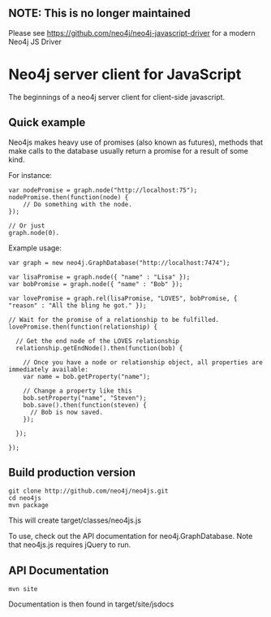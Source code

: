 ## NOTE: This is no longer maintained

Please see https://github.com/neo4j/neo4j-javascript-driver for a modern Neo4j JS Driver

Neo4j server client for JavaScript
=================================

The beginnings of a neo4j server client for client-side javascript.

Quick example
-------------

Neo4js makes heavy use of promises (also known as futures), methods that make calls to the database usually return a promise
for a result of some kind.

For instance:

    var nodePromise = graph.node("http://localhost:75");
    nodePromise.then(function(node) {
        // Do something with the node.
    });

    // Or just
    graph.node(0).

Example usage:
    
    var graph = new neo4j.GraphDatabase("http://localhost:7474");
    
    var lisaPromise = graph.node({ "name" : "Lisa" });
    var bobPromise = graph.node({ "name" : "Bob" });
    
    var lovePromise = graph.rel(lisaPromise, "LOVES", bobPromise, { "reason" : "All the bling he got." });

    // Wait for the promise of a relationship to be fulfilled.
    lovePromise.then(function(relationship) {

      // Get the end node of the LOVES relationship
      relationship.getEndNode().then(function(bob) {

        // Once you have a node or relationship object, all properties are immediately available:
        var name = bob.getProperty("name");

        // Change a property like this
        bob.setProperty("name", "Steven");
        bob.save().then(function(steven) {
          // Bob is now saved.
        });

      });

    });

Build production version
------------

    git clone http://github.com/neo4j/neo4js.git
    cd neo4js
    mvn package
	
This will create target/classes/neo4js.js

To use, check out the API documentation for neo4j.GraphDatabase.
Note that neo4js.js requires jQuery to run.
	
API Documentation
-----------------

    mvn site

Documentation is then found in target/site/jsdocs
 
